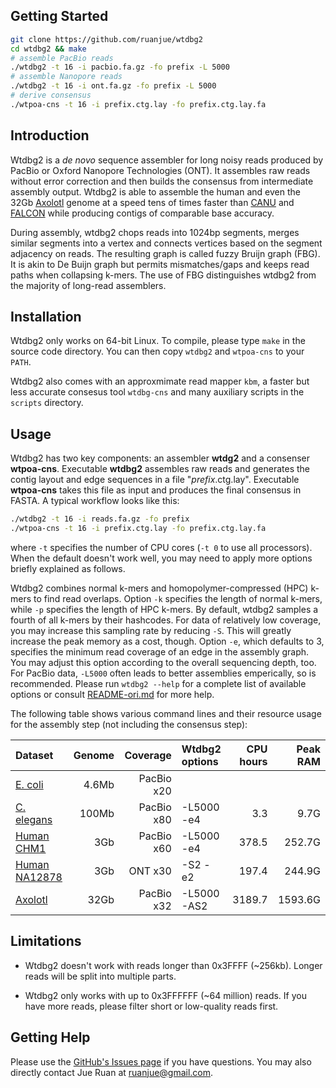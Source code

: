 ## <a name="start"></a>Getting Started
```sh
git clone https://github.com/ruanjue/wtdbg2
cd wtdbg2 && make
# assemble PacBio reads
./wtdbg2 -t 16 -i pacbio.fa.gz -fo prefix -L 5000
# assemble Nanopore reads
./wtdbg2 -t 16 -i ont.fa.gz -fo prefix -L 5000
# derive consensus
./wtpoa-cns -t 16 -i prefix.ctg.lay -fo prefix.ctg.lay.fa
```

## <a name="intro"></a>Introduction

Wtdbg2 is a *de novo* sequence assembler for long noisy reads produced by
PacBio or Oxford Nanopore Technologies (ONT). It assembles raw reads without
error correction and then builds the consensus from intermediate assembly
output. Wtdbg2 is able to assemble the human and even the 32Gb
[Axolotl][Axolotl] genome at a speed tens of times faster than [CANU][canu] and
[FALCON][falcon] while producing contigs of comparable base accuracy.

During assembly, wtdbg2 chops reads into 1024bp segments, merges similar
segments into a vertex and connects vertices based on the segment adjacency on
reads. The resulting graph is called fuzzy Bruijn graph (FBG). It is akin to De
Buijn graph but permits mismatches/gaps and keeps read paths when collapsing
k-mers. The use of FBG distinguishes wtdbg2 from the majority of long-read
assemblers.

## <a name="install"></a>Installation

Wtdbg2 only works on 64-bit Linux. To compile, please type `make` in the source
code directory. You can then copy `wtdbg2` and `wtpoa-cns` to your `PATH`.

Wtdbg2 also comes with an approxmimate read mapper `kbm`, a faster but less
accurate consesus tool `wtdbg-cns` and many auxiliary scripts in the `scripts`
directory.

## <a name="use"></a>Usage

Wtdbg2 has two key components: an assembler **wtdg2** and a consenser
**wtpoa-cns**. Executable **wtdbg2** assembles raw reads and generates the
contig layout and edge sequences in a file "*prefix*.ctg.lay". Executable
**wtpoa-cns** takes this file as input and produces the final consensus in
FASTA. A typical workflow looks like this:
```sh
./wtdbg2 -t 16 -i reads.fa.gz -fo prefix
./wtpoa-cns -t 16 -i prefix.ctg.lay -fo prefix.ctg.lay.fa
```
where `-t` specifies the number of CPU cores (`-t 0` to use all processors).
When the default doesn't work well, you may need to apply more options briefly
explained as follows.

Wtdbg2 combines normal k-mers and homopolymer-compressed (HPC) k-mers to find
read overlaps. Option `-k` specifies the length of normal k-mers, while `-p`
specifies the length of HPC k-mers. By default, wtdbg2 samples a fourth of all
k-mers by their hashcodes. For data of relatively low coverage, you may
increase this sampling rate by reducing `-S`. This will greatly increase the
peak memory as a cost, though. Option `-e`, which defaults to 3, specifies the
minimum read coverage of an edge in the assembly graph. You may adjust this
option according to the overall sequencing depth, too. For PacBio data,
`-L5000` often leads to better assemblies emperically, so is recommended.
Please run `wtdbg2 --help` for a complete list of available options or consult
[README-ori.md](README-ori.md) for more help.

The following table shows various command lines and their resource usage for
the assembly step (not including the consensus step):

|Dataset                 |Genome|Coverage  |Wtdbg2 options|CPU hours|Peak RAM|
|:-----------------------|-----:|---------:|:-------------|--------:|-------:|
|[E. coli][pbcr]         |4.6Mb |PacBio x20|              |         |        |
|[C. elegans][ce]        |100Mb |PacBio x80|-L5000 -e4    |3.3      |    9.7G|
|[Human CHM1][chm1]      |3Gb   |PacBio x60|-L5000 -e4    |378.5    |  252.7G|
|[Human NA12878][na12878]|3Gb   |ONT x30   |-S2 -e2       |197.4    |  244.9G|
|[Axolotl][axosra]       |32Gb  |PacBio x32|-L5000 -AS2   |3189.7   | 1593.6G|

## Limitations

* Wtdbg2 doesn't work with reads longer than 0x3FFFF (~256kb). Longer reads
  will be split into multiple parts.

* Wtdbg2 only works with up to 0x3FFFFFF (~64 million) reads. If you have more
  reads, please filter short or low-quality reads first.

## Getting Help

Please use the [GitHub's Issues page][issue] if you have questions. You may
also directly contact Jue Ruan at ruanjue@gmail.com.

[miniasm]: https://github.com/lh3/miniasm
[canu]: https://github.com/marbl/canu
[falcon]: https://github.com/PacificBiosciences/FALCON
[Axolotl]: https://www.nature.com/articles/nature25458
[chm1]: https://www.ncbi.nlm.nih.gov/bioproject/?term=PRJNA246220
[na12878]: https://github.com/nanopore-wgs-consortium/NA12878
[pbcr]: http://www.cbcb.umd.edu/software/PBcR/data/selfSampleData.tar.gz
[ce]: https://github.com/PacificBiosciences/DevNet/wiki/C.-elegans-data-set
[axosra]: https://www.ncbi.nlm.nih.gov/bioproject/?term=PRJNA378970
[issue]: https://github.com/ruanjue/wtdbg2/issues
